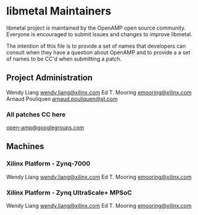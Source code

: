 # libmetal Maintainers

libmetal project is maintained by the OpenAMP open source community.
Everyone is encouraged to submit issues and changes to improve libmetal.

The intention of this file is to provide a set of names that developers can
consult when they have a question about OpenAMP and to provide a a set of
names to be CC'd when submitting a patch.

## Project Administration
Wendy Liang <wendy.liang@xilinx.com>
Ed T. Mooring <emooring@xilinx.com>
Arnaud Pouliquen <arnaud.pouliquen@st.com>

### All patches CC here
open-amp@googlegroups.com

## Machines
### Xilinx Platform - Zynq-7000
Wendy Liang <wendy.liang@xilinx.com>
Ed T. Mooring <emooring@xilinx.com>

### Xilinx Platform - Zynq UltraScale+ MPSoC
Wendy Liang <wendy.liang@xilinx.com>
Ed T. Mooring <emooring@xilinx.com>
